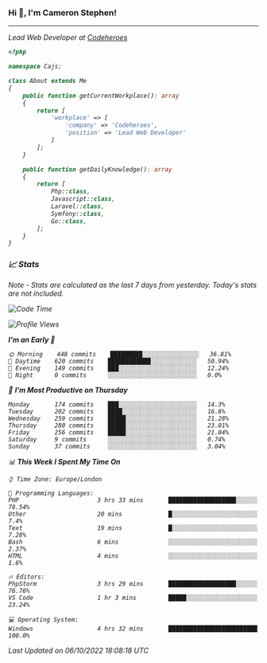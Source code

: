 ### Hi 👋, I'm Cameron Stephen!
<hr>
<p><em>Lead Web Developer at <a href="https://codeheroes.co.uk">Codeheroes</a></p>


```php
<?php

namespace Cajs;

class About extends Me
{
    public function getCurrentWorkplace(): array
    {
        return [
            'workplace' => [
                'company' => 'Codeheroes',
                'position' => 'Lead Web Developer'
            ]
        ];
    }

    public function getDailyKnowledge(): array
    {
        return [
            Php::class,
            Javascript::class,
            Laravel::class,
            Symfony::class,
            Go::class,
        ];
    }
}
```

### 📈 Stats
<p><em>Note - Stats are calculated as the last 7 days from yesterday. Today's stats are not included.</em></p>


<!--START_SECTION:waka-->
![Code Time](http://img.shields.io/badge/Code%20Time-3%2C150%20hrs%2030%20mins-blue)

![Profile Views](http://img.shields.io/badge/Profile%20Views-0-blue)

**I'm an Early 🐤** 

```text
🌞 Morning    448 commits    █████████░░░░░░░░░░░░░░░░   36.81% 
🌆 Daytime    620 commits    ████████████░░░░░░░░░░░░░   50.94% 
🌃 Evening    149 commits    ███░░░░░░░░░░░░░░░░░░░░░░   12.24% 
🌙 Night      0 commits      ░░░░░░░░░░░░░░░░░░░░░░░░░   0.0%

```
📅 **I'm Most Productive on Thursday** 

```text
Monday       174 commits    ███░░░░░░░░░░░░░░░░░░░░░░   14.3% 
Tuesday      202 commits    ████░░░░░░░░░░░░░░░░░░░░░   16.6% 
Wednesday    259 commits    █████░░░░░░░░░░░░░░░░░░░░   21.28% 
Thursday     280 commits    █████░░░░░░░░░░░░░░░░░░░░   23.01% 
Friday       256 commits    █████░░░░░░░░░░░░░░░░░░░░   21.04% 
Saturday     9 commits      ░░░░░░░░░░░░░░░░░░░░░░░░░   0.74% 
Sunday       37 commits     ░░░░░░░░░░░░░░░░░░░░░░░░░   3.04%

```


📊 **This Week I Spent My Time On** 

```text
⌚︎ Time Zone: Europe/London

💬 Programming Languages: 
PHP                      3 hrs 33 mins       ███████████████████░░░░░░   78.54% 
Other                    20 mins             █░░░░░░░░░░░░░░░░░░░░░░░░   7.4% 
Text                     19 mins             █░░░░░░░░░░░░░░░░░░░░░░░░   7.28% 
Bash                     6 mins              ░░░░░░░░░░░░░░░░░░░░░░░░░   2.37% 
HTML                     4 mins              ░░░░░░░░░░░░░░░░░░░░░░░░░   1.6%

🔥 Editors: 
PhpStorm                 3 hrs 29 mins       ███████████████████░░░░░░   76.76% 
VS Code                  1 hr 3 mins         █████░░░░░░░░░░░░░░░░░░░░   23.24%

💻 Operating System: 
Windows                  4 hrs 32 mins       █████████████████████████   100.0%

```


 Last Updated on 06/10/2022 18:08:18 UTC
<!--END_SECTION:waka-->
